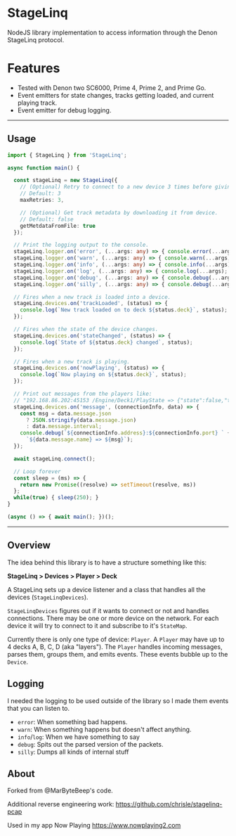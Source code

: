 # StageLinq

NodeJS library implementation to access information through the Denon StageLinq protocol.

# Features

* Tested with Denon two SC6000, Prime 4, Prime 2, and Prime Go.
* Event emitters for state changes, tracks getting loaded, and current playing track.
* Event emitter for debug logging.

---

## Usage

```ts
import { StageLinq } from 'StageLinq';

async function main() {

  const stageLinq = new StageLinq({
    // (Optional) Retry to connect to a new device 3 times before giving up.
    // Default: 3
    maxRetries: 3,

    // (Optional) Get track metadata by downloading it from device.
    // Default: false
    getMetdataFromFile: true
  });

  // Print the logging output to the console.
  stageLinq.logger.on('error', (...args: any) => { console.error(...args); });
  stageLinq.logger.on('warn', (...args: any) => { console.warn(...args); });
  stageLinq.logger.on('info', (...args: any) => { console.info(...args); });
  stageLinq.logger.on('log', (...args: any) => { console.log(...args); });
  stageLinq.logger.on('debug', (...args: any) => { console.debug(...args); });
  stageLinq.logger.on('silly', (...args: any) => { console.debug(...args); });

  // Fires when a new track is loaded into a device.
  stageLinq.devices.on('trackLoaded', (status) => {
    console.log(`New track loaded on to deck ${status.deck}`, status);
  });

  // Fires when the state of the device changes.
  stageLinq.devices.on('stateChanged', (status) => {
    console.log(`State of ${status.deck} changed`, status);
  });

  // Fires when a new track is playing.
  stageLinq.devices.on('nowPlaying', (status) => {
    console.log(`Now playing on ${status.deck}`, status);
  });

  // Print out messages from the players like:
  // "192.168.86.202:45153 /Engine/Deck1/PlayState => {"state":false,"type":1}"
  stageLinq.devices.on('message', (connectionInfo, data) => {
    const msg = data.message.json
      ? JSON.stringify(data.message.json)
      : data.message.interval;
    console.debug(`${connectionInfo.address}:${connectionInfo.port} ` +
      `${data.message.name} => ${msg}`);
  });

  await stageLinq.connect();

  // Loop forever
  const sleep = (ms) => {
    return new Promise((resolve) => setTimeout(resolve, ms))
  };
  while(true) { sleep(250); }
}

(async () => { await main(); })();
```

---

## Overview

The idea behind this library is to have a structure something like this:

**StageLinq > Devices > Player > Deck**

A StageLinq sets up a device listener and a class that handles all the
devices (`StageLinqDevices`).

`StageLinqDevices` figures out if it wants to connect or not and handles
connections. There may be one or more device on the network. For each device it will try to connect to it and subscribe to it's `StateMap`.

Currently there is only one type of device: `Player`. A `Player` may have up to
4 decks A, B, C, D (aka "layers"). The `Player` handles incoming messages,
parses them, groups them, and emits events. These events bubble up to the
`Device`.

## Logging

I needed the logging to be used outside of the library so I made them events
that you can listen to.

* `error`: When something bad happens.
* `warn`: When something happens but doesn't affect anything.
* `info`/`log`: When we have something to say
* `debug`: Spits out the parsed version of the packets.
* `silly`: Dumps all kinds of internal stuff

## About

Forked from @MarByteBeep's code.

Additional reverse engineering work: https://github.com/chrisle/stagelinq-pcap

Used in my app Now Playing https://www.nowplaying2.com
